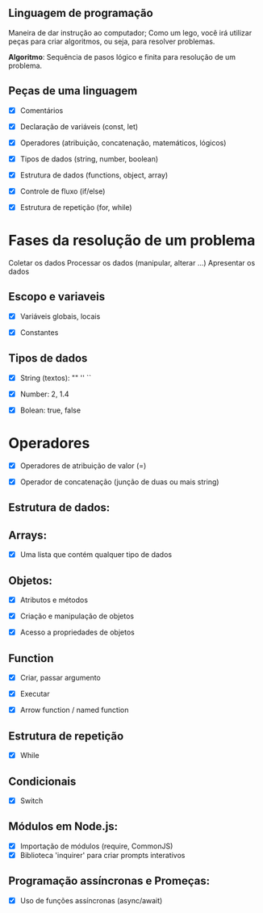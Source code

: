 ## Linguagem de programação
Maneira de dar instrução ao computador;
Como um lego, você irá utilizar peças para criar algoritmos, ou seja, para resolver problemas.


**Algoritmo**: Sequência de pasos lógico e finita para resolução de um problema.


## Peças de uma linguagem
- [x] Comentários
- [x] Declaração de variáveis (const, let)
- [x] Operadores (atribuição, concatenação, matemáticos, lógicos)
- [x] Tipos de dados (string, number, boolean)
- [x] Estrutura de dados (functions, object, array)
- [x] Controle de fluxo (if/else)
- [x] Estrutura de repetição (for, while)


# Fases da resolução de um problema
Coletar os dados
Processar os dados (manipular, alterar ...)
Apresentar os dados


## Escopo e variaveis
- [x] Variáveis globais, locais
- [x] Constantes


## Tipos de dados
- [x] String (textos): "" '' ``
- [x] Number: 2, 1.4
- [x] Bolean: true, false


# Operadores
- [x] Operadores de atribuição de valor (=)
- [x] Operador de concatenação (junção de duas ou mais string)        


## Estrutura de dados: 
## Arrays:
- [x] Uma lista que contém qualquer tipo de dados


## Objetos:
- [x] Atributos e métodos
- [x] Criação e manipulação de objetos
- [x] Acesso a propriedades de objetos


## Function
- [x] Criar, passar argumento
- [x] Executar
- [x] Arrow function / named function


## Estrutura de repetição 
- [x] While


## Condicionais
- [x] Switch


## Módulos em Node.js:
- [x] Importação de módulos (require, CommonJS)
- [x] Biblioteca 'inquirer' para criar prompts interativos

## Programação assíncronas e Promeças:
- [x] Uso de funções assíncronas (async/await)